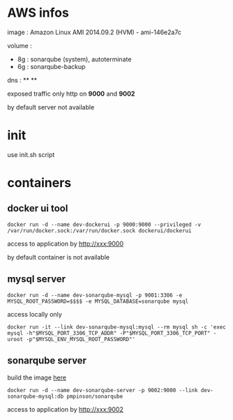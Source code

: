 # AWS infos

image : Amazon Linux AMI 2014.09.2 (HVM) - ami-146e2a7c

volume :
* 8g : sonarqube (system), autoterminate
* 6g : sonarqube-backup

dns : ** **

exposed traffic only http on **9000** and **9002**

by default server not available

# init

use init.sh script

# containers

## docker ui tool

`docker run -d --name dev-dockerui -p 9000:9000 --privileged -v /var/run/docker.sock:/var/run/docker.sock dockerui/dockerui`

access to application by [http://xxx:9000](http://xxx:9000)

by default container is not available

## mysql server

`docker run -d --name dev-sonarqube-mysql -p 9001:3306 -e MYSQL_ROOT_PASSWORD=$$$$ -e MYSQL_DATABASE=sonarqube mysql`

access locally only

`docker run -it --link dev-sonarqube-mysql:mysql --rm mysql sh -c 'exec mysql -h"$MYSQL_PORT_3306_TCP_ADDR" -P"$MYSQL_PORT_3306_TCP_PORT" -uroot -p"$MYSQL_ENV_MYSQL_ROOT_PASSWORD"'`

## sonarqube server

build the image [here](https://github.com/pmpinson/dockerfile/tree/master/sonarqube)

`docker run -d --name dev-sonarqube-server -p 9002:9000 --link dev-sonarqube-mysql:db pmpinson/sonarqube`

access to application by [http://xxx:9002](http://xxx:9002)
